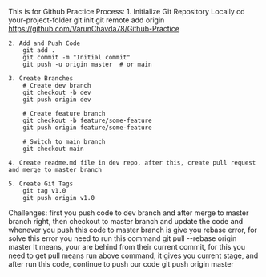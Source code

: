 This is for Github Practice
Process:
    1. Initialize Git Repository Locally
        cd your-project-folder git init
        git remote add origin https://github.com/VarunChavda78/Github-Practice
    
    2. Add and Push Code
        git add .
        git commit -m "Initial commit"
        git push -u origin master  # or main

    3. Create Branches
        # Create dev branch
        git checkout -b dev
        git push origin dev

        # Create feature branch
        git checkout -b feature/some-feature
        git push origin feature/some-feature

        # Switch to main branch 
        git checkout main
    
    4. Create readme.md file in dev repo, after this, create pull request and merge to master branch

    5. Create Git Tags
        git tag v1.0
        git push origin v1.0

Challenges:
    first you push code to dev branch and after merge to master branch right,
    then checkout to master branch and update the code and whenever you push this code to master branch is give you rebase error,
        for solve this error you need to run this command
            git pull --rebase origin master
        It means, your are behind from their current commit, for this you need to get pull means run above command, it gives you current stage, and after run this code, continue to push our code
            git push origin master